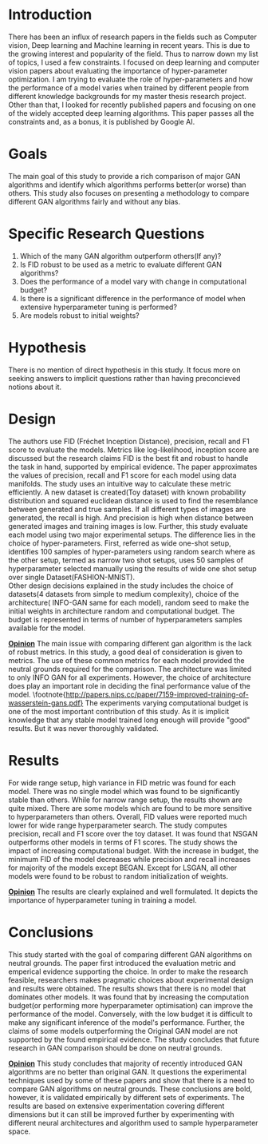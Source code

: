  # Introduction 
  There has been an influx of research papers in the fields such as Computer vision, Deep learning and Machine learning in recent years. This is due to the growing interest and popularity of the field. Thus to narrow down my list of topics, I used a few constraints. I focused on deep learning and computer vision papers about evaluating the importance of hyper-parameter optimization. I am trying to evaluate the role of hyper-parameters and how the performance of a model varies when trained by different people from different knowledge backgrounds for my master thesis research project. Other than that, I looked for recently published papers and focusing on one of the widely accepted deep learning algorithms. This paper passes all the constraints and, as a bonus, it is published by Google AI.
  
# Goals

The main goal of this study to provide a rich comparison of major GAN algorithms and identify which algorithms performs better(or worse)  than others. This study also focuses on presenting a methodology to compare different GAN algorithms fairly and without any bias.

# Specific Research Questions

1. Which of the many GAN algorithm outperform others(If any)?
2. Is FID robust  to be used as  a metric to evaluate different   GAN algorithms?
3. Does the performance of a model vary with change in computational budget?
4. Is there is a significant difference in the performance of model when extensive hyperparameter tuning is performed?
5. Are models robust to initial weights?

# Hypothesis
There is no mention of direct hypothesis in this study. It focus more on seeking answers to implicit questions rather than having  preconcieved notions about it.
# Design
The authors use FID (Fréchet Inception Distance), precision, recall and F1 score to evaluate the models. Metrics like log-likelihood, inception score are discussed but the research claims FID is the best fit and robust to handle the task in hand, supported by empirical evidence.
The paper approximates the values of precision, recall and F1 score for each model using data manifolds. The study uses an intuitive way to calculate these metric efficiently. A new dataset is created(Toy dataset) with known probability distribution and squared euclidean distance is used to find the resemblance between generated and true samples. If all different types of images are generated, the recall is high. And precision is high when distance between generated images and training images is low. 
Further, this study evaluate each model using two major experimental setups. The  difference lies in the choice of hyper-parameters. First, referred as wide one-shot setup, identifies 100 samples of hyper-parameters using random search where as the other setup, termed as narrow two shot setups, uses 50 samples of hyperparameter selected manually using the results of wide one shot setup over single Dataset(FASHION-MNIST).    
Other design decisions  explained in the study includes the choice of  datasets(4 datasets from simple to medium complexity), choice of the architecture( INFO-GAN same for each model), random seed to make the initial weights in architecture random and computational budget. The budget is represented in terms of number of hyperparameters samples available  for the model.

<b><u>Opinion</u></b>
The main issue with comparing different gan algorithm is the lack of robust metrics. In this study, a good deal of consideration is given to metrics. The use of these common metrics for each model provided the neutral grounds required for the comparison. 
The architecture was limited to only INFO GAN for all experiments. However, the choice of architecture does play an important role in deciding the final performance value of the model. \footnote{http://papers.nips.cc/paper/7159-improved-training-of-wasserstein-gans.pdf} 
The experiments varying computational budget is one of the most important contribution of this study. As it is implicit knowledge that any stable model trained long enough will provide "good" results. But it was never thoroughly validated.

# Results

For wide range setup, high variance in FID metric was found for each model. There was no single model which was found to be significantly stable than others. While for narrow range setup, the results shown are quite mixed. There are some models which are found to be more sensitive to hyperparameters than others. Overall, FID values were reported much lower for wide range hyperparameter search.
The study computes precision, recall and F1 score over the toy dataset. It was found that NSGAN outperforms other models in terms of F1 scores.
The study shows the impact of increasing computational budget. With the increase in budget, the minimum FID of the model decreases while  precision and recall increases for majority of the models except BEGAN. 
Except for LSGAN, all other models were found to be robust to random initialization of weights. 

<b><u>Opinion</u></b>
The results are clearly explained and well formulated. It depicts the importance of hyperparameter tuning in training a model. 
# Conclusions
This study started with the goal of comparing different GAN algorithms on neutral grounds. The paper first introduced the evaluation metric and emperical evidence supporting the choice. In order to make the research feasible, researchers makes pragmatic choices about experimental design and results were obtained. The results shows that there is no model that dominates other models. It was found that by increasing the computation budget(or performing more hyperparameter optimisation) can improve the performance of the model. Conversely, with the low budget it is difficult to make any significant inference of the model's performance.
Further, the claims of some models outperforming the Original GAN model are not supported by the found empirical evidence. The study concludes that future research in GAN comparison should be done on neutral grounds.

<b><u>Opinion</u></b>
This study concludes that majority of recently introduced GAN algorithms are no better than original GAN. It questions the experimental techniques used by some of these papers and show that there is a need to compare GAN algorithms on neutral grounds. These conclusions are bold, however, it is validated empirically by different sets of experiments. The results are based on extensive experimentation covering different dimensions but it can still be improved further by experimenting with different neural architectures and algorithm used to sample hyperparameter space.  
<!--stackedit_data:
eyJoaXN0b3J5IjpbLTEyNjYzODMwNzMsMTU0Nzc3NTg2OCwxNT
E3MTA0NDAwLDgzODU1NjIyMSwxMTkyMTU0MzU1LC0xNzk2Nzcz
ODkyLC0xNTI0MTcxODMyLDk4Nzg3NjE3LDIxMzAyMDM0NTUsNj
kwMTAxODM4LDExNDg1OTY0MjksLTY0NDcxMTc1OSw1NzY0MDM1
OTQsLTIxMzczMTU2NjcsLTU4OTc5MTY2NiwtNTg5NzkxNjY2LD
UzMDA3NDY5OSwtMTk5OTc1MDg0NSwxOTc0MDIwMTMsLTExMzUx
ODEwNzZdfQ==
-->